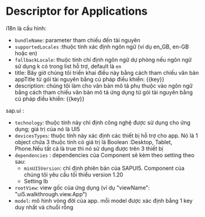 # Descriptor for Applications

i18n là cấu hình:

- `bundleName`: parameter tham chiếu đến tài nguyên
- `supportedLocales` :thuộc tính xác định ngôn ngữ (ví dụ en_GB, en-GB hoặc en)
- `fallbackLocale`: thuộc tính chỉ định ngôn ngữ dự phòng nếu ngôn ngữ sử dụng k có trong list hỗ trợ, default là `en`
- title: Bây giờ chúng tôi triển khai điều này bằng cách tham chiếu văn bản appTitle từ gói tài nguyên bằng cú pháp điều khiển: {{key}}
- description: chúng tôi làm cho văn bản mô tả phụ thuộc vào ngôn ngữ bằng cách tham chiếu văn bản mô tả ứng dụng từ gói tài nguyên bằng cú pháp điều khiển: {{key}}

sap.ui :

- `technology`: thuộc tính này chỉ định công nghệ được sử dụng cho ứng dụng; giá trị của nó là UI5
- `devicesTypes`: thuộc tính này xác định các thiết bị hỗ trợ cho app. Nó là 1 object chứa 3 thuộc tính có giá trị là Boolean :Desktop, Tablet, Phone.Nếu tất cả là true thì nó sử dụng được trên 3 thiết bị
- `dependencies` : dependencies của Component sẽ kèm theo setting theo sau:
  - `minUI5Version`: chỉ định phiên bản của SAPUI5. Component của chúng tôi yêu cầu tối thiểu version 1.20
  - Setting lb
- `rootView`: view gốc của ứng dụng (ví dụ "viewName": "ui5.walkthrough.view.App")
- `model`: mô hình vòng đời của app. mỗi model được xác định bằng 1 key duy nhất và chuỗi rỗng
